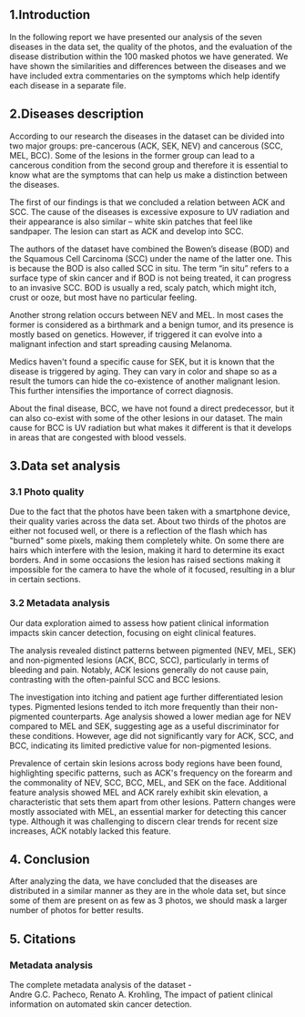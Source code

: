 ## 1.Introduction

In the following report we have presented our analysis of the seven diseases in the data set, the quality of the photos, and the evaluation of the disease distribution within the 100 masked photos we have generated. We have shown the similarities and differences between the diseases and we have included extra commentaries on the symptoms which help identify each disease in a separate file.

## 2.Diseases description

According to our research the diseases in the dataset can be divided into two major groups: pre-cancerous (ACK, SEK, NEV) and cancerous (SCC, MEL, BCC). Some of the lesions in the former group can lead to a cancerous condition from the second group and therefore it is essential to know what are the symptoms that can help us make a distinction between the diseases.  

The first of our findings is that we concluded a relation between ACK and SCC. The cause of the diseases is excessive exposure to UV radiation and their appearance is also similar – white skin patches that feel like sandpaper. The lesion can start as ACK and develop into SCC.  

The authors of the dataset have combined the Bowen’s disease (BOD) and the Squamous Cell Carcinoma (SCC) under the name of the latter one. This is because the BOD is also called SCC in situ. The term “in situ” refers to a surface type of skin cancer and if BOD is not being treated, it can progress to an invasive SCC. BOD is usually a red, scaly patch, which might itch, crust or ooze, but most have no particular feeling.

Another strong relation occurs between NEV and MEL. In most cases the former is considered as a birthmark and a benign tumor, and its presence is mostly based on genetics. However, if triggered it can evolve into a malignant infection and start spreading causing Melanoma.  

Medics haven't found a specific cause for SEK, but it is known that the disease is triggered by aging. They can vary in color and shape so as a result the tumors can hide the co-existence of another malignant lesion. This further intensifies the importance of correct diagnosis. 

About the final disease, BCC, we have not found a direct predecessor, but it can also co-exist with some of the other lesions in our dataset. The main cause for BCC is UV radiation but what makes it different is that it develops in areas that are congested with blood vessels.  
## 3.Data set analysis

### 3.1 Photo quality

Due to the fact that the photos have been taken with a smartphone device, their quality varies across the data set. About two thirds of the photos are either not focused well, or there is a reflection of the flash which has "burned" some pixels, making them completely white. On some there are hairs which interfere with the lesion, making it hard to determine its exact borders. And in some occasions the lesion has raised sections making it impossible for the camera to have the whole of it focused, resulting in a blur in certain sections.

### 3.2	Metadata analysis  

Our data exploration aimed to assess how patient clinical information
impacts skin cancer detection, focusing on eight clinical features.

The analysis revealed distinct patterns between pigmented (NEV, MEL, SEK)
and non-pigmented lesions (ACK, BCC, SCC), particularly in terms of bleeding
and pain. Notably, ACK lesions generally do not cause pain, contrasting with
the often-painful SCC and BCC lesions.

The investigation into itching and patient age further differentiated
lesion types. Pigmented lesions tended to itch more frequently than their
non-pigmented counterparts. Age analysis showed a lower median age for NEV
compared to MEL and SEK, suggesting age as a useful discriminator for these
conditions. However, age did not significantly vary for ACK, SCC, and BCC,
indicating its limited predictive value for non-pigmented lesions. 

Prevalence of certain skin lesions across body regions have been found,
highlighting specific patterns, such as ACK's frequency on the forearm and
the commonality of NEV, SCC, BCC, MEL, and SEK on the face. Additional
feature analysis showed MEL and ACK rarely exhibit skin elevation, a
characteristic that sets them apart from other lesions. Pattern changes
were mostly associated with MEL, an essential marker for detecting this
cancer type. Although it was challenging to discern clear trends for recent
size increases, ACK notably lacked this feature. 

## 4. Conclusion

After analyzing the data, we have concluded that the diseases are distributed in a similar manner as they are in the whole data set, but since some of them are present on as few as 3 photos, we should mask a larger number of photos for better results.

## 5. Citations
### Metadata analysis

The complete metadata analysis of the dataset -  
Andre G.C. Pacheco, Renato A. Krohling, 
The impact of patient clinical information on automated skin cancer detection. 
